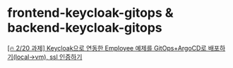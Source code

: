 # frontend-keycloak-gitops & backend-keycloak-gitops
[[🔥 2/20 과제] Keycloak으로 연동한 Employee 예제를 GitOps+ArgoCD로 배포하기(local→vm), ssl 인증하기](https://www.notion.so/heewon00/240205-240228-SpringBatch-Airflow-Kafka-Redis-Keycloak-OKD-Observability-0b2b278866bf460cb6d65847c21e75fd?pvs=4#8d80079487834d27b6129342fcb30214)
